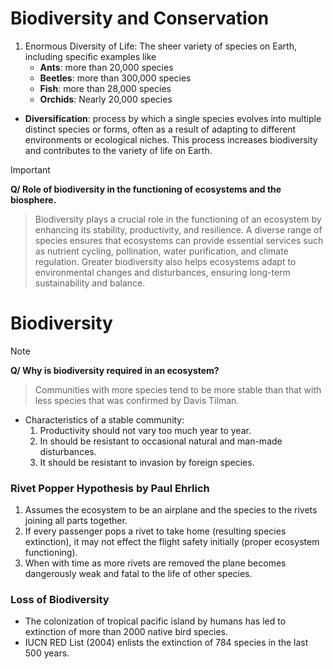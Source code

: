 # Biodiversity and Conservation 
1. Enormous Diversity of Life: The sheer variety of species on Earth, including specific examples like
    - **Ants**: more than 20,000 species 
    - **Beetles**: more than 300,000 species 
    - **Fish**: more than 28,000 species
    - **Orchids**: Nearly 20,000 species

- **Diversification**: process by which a single species evolves into multiple distinct species or forms, often as a result of adapting to different environments or ecological niches. This process increases biodiversity and contributes to the variety of life on Earth.

> [!IMPORTANT]
> **Q/ Role of biodiversity in the functioning of ecosystems and the biosphere.**
> > Biodiversity plays a crucial role in the functioning of an ecosystem by enhancing its stability, productivity, and resilience. A diverse range of species ensures that ecosystems can provide essential services such as nutrient cycling, pollination, water purification, and climate regulation. Greater biodiversity also helps ecosystems adapt to environmental changes and disturbances, ensuring long-term sustainability and balance.

# Biodiversity 


> [!NOTE]
> **Q/ Why is biodiversity required in an ecosystem?**
> > Communities with more species tend to be more stable than that with less species that was confirmed by Davis Tilman. 

- Characteristics of a stable community: 
    1. Productivity should not vary too much year to year. 
    2. In should be resistant to occasional natural and man-made disturbances. 
    3. It should be resistant to invasion by foreign species.

### Rivet Popper Hypothesis by Paul Ehrlich 
1. Assumes the ecosystem to be an airplane and the species to the rivets joining all parts together. 
2. If every passenger pops a rivet to take home (resulting species extinction), it may not effect the flight safety initially (proper ecosystem functioning).
3. When with time as more rivets are removed the plane becomes dangerously weak and fatal to the life of other species. 

### Loss of Biodiversity 
- The colonization of tropical pacific island by humans has led to extinction of more than 2000 native bird species. 
- IUCN RED List (2004) enlists the extinction of 784 species in the last 500 years. 